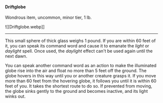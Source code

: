 #### Driftglobe

Wondrous item, uncommon, minor tier, 1 lb.

![[Driftglobe.webp]]

---

This small sphere of thick glass weighs 1 pound. If you are within 60 feet of it, you can speak its command word and cause it to emanate the *light* or *daylight* spell. Once used, the *daylight* effect can't be used again until the next dawn.

You can speak another command word as an action to make the illuminated globe rise into the air and float no more than 5 feet off the ground. The globe hovers in this way until you or another creature grasps it. If you move more than 60 feet from the hovering globe, it follows you until it is within 60 feet of you. It takes the shortest route to do so. If prevented from moving, the globe sinks gently to the ground and becomes inactive, and its light winks out.